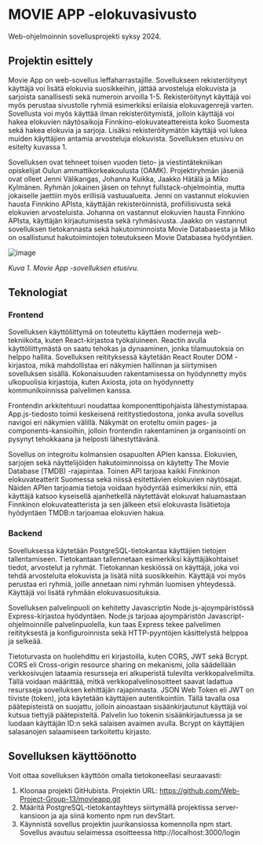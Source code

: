 # MOVIE APP -elokuvasivusto

Web-ohjelmoinnin sovellusprojekti syksy 2024.


## Projektin esittely

Movie App on web-sovellus leffaharrastajille. Sovellukseen rekisteröitynyt käyttäjä voi lisätä elokuvia suosikkeihin, jättää arvosteluja elokuvista ja sarjoista sanallisesti sekä numeroin arvoilla 1-5. Rekisteröitynyt käyttäjä voi myös perustaa sivustolle ryhmiä esimerkiksi erilaisia elokuvagenrejä varten. Sovellusta voi myös käyttää ilman rekisteröitymistä, jolloin käyttäjä voi hakea elokuvien näytösaikoja Finnkino-elokuvateattereista koko Suomesta sekä hakea elokuvia ja sarjoja. Lisäksi rekisteröitymätön käyttäjä voi lukea muiden käyttäjien antamia arvosteluja elokuvista. Sovelluksen etusivu on esitelty kuvassa 1.

Sovelluksen ovat tehneet toisen vuoden tieto- ja viestintätekniikan opiskelijat Oulun ammattikorkeakoulusta (OAMK). Projektiryhmän jäseniä ovat olleet Jenni Välikangas, Johanna Kuikka, Jaakko Hätälä ja Miko Kylmänen. Ryhmän jokainen jäsen on tehnyt fullstack-ohjelmointia, mutta jokaiselle jaettiin myös erillisiä vastuualueita. Jenni on vastannut elokuvien hausta Finnkino APIsta, käyttäjän rekisteröinnistä, profiilisivusta sekä elokuvien arvosteluista. Johanna on vastannut elokuvien hausta Finnkino APIsta, käyttäjän kirjautumisesta sekä ryhmäsivusta. Jaakko on vastannut sovelluksen tietokannasta sekä hakutoiminnoista Movie Databasesta ja Miko on osallistunut hakutoimintojen toteutukseen Movie Databasea hyödyntäen.




![image](https://github.com/user-attachments/assets/10d3bcc7-4b33-4667-8280-ae9bd1749aba)

_Kuva 1. Movie App -sovelluksen etusivu._





## Teknologiat


### Frontend

Sovelluksen käyttöliittymä on toteutettu käyttäen moderneja web-tekniikoita, kuten React-kirjastoa työkaluineen. Reactin avulla käyttöliittymästä on saatu tehokas ja dynaaminen, jonka tilamuutoksia on helppo hallita. Sovelluksen reitityksessä käytetään React Router DOM -kirjastoa, mikä mahdollistaa eri näkymien hallinnan ja siirtymisen sovelluksen sisällä. Kokonaisuuden rakentamisessa on hyödynnetty myös ulkopuolisia kirjastoja, kuten Axiosta, jota on hyödynnetty kommunikoinnissa palvelimen kanssa.

Frontendin arkkitehtuuri noudattaa komponenttipohjaista lähestymistapaa. App.js-tiedosto toimii keskeisenä reititystiedostona, jonka avulla sovellus navigoi eri näkymien välillä. Näkymät on eroteltu omiin pages- ja components-kansioihin, jolloin frontendin rakentaminen ja organisointi on pysynyt tehokkaana ja helposti lähestyttävänä.

Sovellus on integroitu kolmansien osapuolten APIen kanssa. Elokuvien, sarjojen sekä näyttelijöiden hakutoiminnoissa on käytetty The Movie Database (TMDB) -rajapintaa. Toinen API tarjoaa kaikki Finnkinon elokuvateatterit Suomessa sekä niissä esitettävien elokuvien näytösajat. Näiden APIen tarjoamia tietoja voidaan hyödyntää esimerkiksi niin, että käyttäjä katsoo kyseisellä ajanhetkellä näytettävät elokuvat haluamastaan Finnkinon elokuvateatterista ja sen jälkeen etsii elokuvasta lisätietoja hyödyntäen TMDB:n tarjoamaa elokuvien hakua.


### Backend

Sovelluksessa käytetään PostgreSQL-tietokantaa käyttäjien tietojen tallentamiseen. Tietokantaan tallennetaan esimerkiksi käyttäjäkohtaiset tiedot, arvostelut ja ryhmät. Tietokannan keskiössä on käyttäjä, joka voi tehdä arvosteluita elokuvista ja lisätä niitä suosikkeihin. Käyttäjä voi myös perustaa eri ryhmiä, joille annetaan nimi ryhmän luomisen yhteydessä. Käyttäjä voi lisätä ryhmään elokuvasuosituksia.

Sovelluksen palvelinpuoli on kehitetty Javascriptin Node.js-ajoympäristössä Express-kirjastoa hyödyntäen. Node.js tarjoaa ajoympäristön Javascript-ohjelmoinnille palvelinpuolella, kun taas Express tekee palvelimen reitityksestä ja konfiguroinnista sekä HTTP-pyyntöjen käsittelystä helppoa ja selkeää.

Tietoturvasta on huolehdittu eri kirjastoilla, kuten CORS, JWT sekä Bcrypt. CORS eli Cross-origin resource sharing on mekanismi, jolla säädellään verkkosivujen lataamia resursseja eri alkuperistä tulevilta verkkopalvelimilta. Tällä voidaan määrittää, mitkä verkkopalvelinosoitteet saavat ladattua resursseja sovelluksen kehittäjän rajapinnasta. JSON Web Token eli JWT on tiiviste (token), jota käytetään käyttäjien autentikointiin. Tällä tavalla osa päätepisteistä on suojattu, jolloin ainoastaan sisäänkirjautunut käyttäjä voi kutsua tiettyjä päätepisteitä. Palvelin luo tokenin sisäänkirjautuessa ja se luodaan käyttäjän ID:n sekä salaisen avaimen avulla. Bcrypt on käyttäjien salasanojen salaamiseen tarkoitettu kirjasto.


## Sovelluksen käyttöönotto

Voit ottaa sovelluksen käyttöön omalla tietokoneellasi seuraavasti:

1. Kloonaa projekti GitHubista. Projektin URL: https://github.com/Web-Project-Group-13/movieapp.git
2. Määritä PostgreSQL-tietokantayhteys siirtymällä projektissa server-kansioon ja aja siinä komento npm run devStart.
3. Käynnistä sovellus projektin juurikansiossa komennolla npm start. Sovellus avautuu selaimessa osoitteessa http://localhost:3000/login


